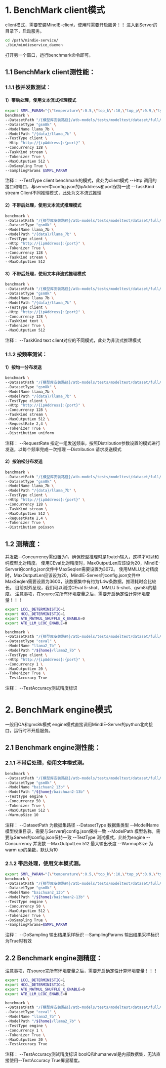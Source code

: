 # 1. BenchMark client模式
client模式，需要安装MindIE-client，使用时需要开启服务！！
进入到Server的目录下，启动服务。

```bash
cd /path/mindie-service/
./bin/mindieservice_daemon
```

打开另一个窗口，运行benchmark命令即可。

## 1.1	BenchMark client测性能：
### 1.1.1	按并发数测试：
#### 1）带后处理，使用文本流式推理模式

```bash
export SMPL_PARAM="{\"temperature\":0.5,\"top_k\":10,\"top_p\":0.9,\"typical_p\":0.9,\"seed\":1234,\"repetition_penalty\":1,\"watermark\":true,\"truncate\":10}"  
benchmark \
--DatasetPath "/{模型库安装路径}/atb-models/tests/modeltest/dataset/full/GSM8K" \
--DatasetType "gsm8k" \
--ModelName llama_7b \
--ModelPath "/{data}/llama_7b" \
--TestType client \
--Http "http://{ipAddress}:{port}" \
--Concurrency 128 \
--TaskKind stream \
--Tokenizer True \
--MaxOutputLen 512 \
--DoSampling True \
--SamplingParams $SMPL_PARAM
```

注释：
--TestType client benchmark的模式，此处为client模式
--Http 调用的接口和端口，与server中config.json的ipAddress和port保持一致
--TaskKind stream Client不同推理模式，此处为文本流式推理
 
#### 2）不带后处理，使用文本流式推理模式

```bash
benchmark \
--DatasetPath "/{模型库安装路径}/atb-models/tests/modeltest/dataset/full/GSM8K" \
--DatasetType "gsm8k" \
--ModelName llama_7b \
--ModelPath "/{data}/llama_7b" \
--TestType client \
--Http "http://{ipAddress}:{port}" \
--Tokenizer True \
--Concurrency 128 \
--TaskKind stream \
--MaxOutputLen 512
```

#### 3）不带后处理，使用文本非流式推理模式

```bash
benchmark \
--DatasetPath "/{模型库安装路径}/atb-models/tests/modeltest/dataset/full/GSM8K" \
--DatasetType "gsm8k" \
--ModelName llama_7b \
--ModelPath "/{data}/llama_7b" \
--TestType client \
--Http "http://{ipAddress}:{port}" \
--Concurrency 128 \
--TaskKind text \
--Tokenizer True \
--MaxOutputLen 512
```

注释：
--TaskKind text client对应的不同模式，此处为非流式推理模式
 

### 1.1.2	按频率测试：
#### 1）按均一分布发送

```bash
benchmark \
--DatasetPath "/{模型库安装路径}/atb-models/tests/modeltest/dataset/full/GSM8K" \
--DatasetType "gsm8k" \
--ModelName llama_7b \
--ModelPath "/{data}/llama_7b" \
--TestType client \
--Http "http://{ipAddress}:{port}" \
--Concurrency 128 \
--TaskKind stream \
--MaxOutputLen 512 \
--RequestRate 2,4 \
--Tokenizer True \
--Distribution uniform
```

注释：
--RequestRate 指定一组发送频率，按照Distribution参数设置的模式进行发送，以每个频率完成一次推理
--Distribution 请求发送模式

#### 2）按泊松分布发送

```bash
benchmark \
--DatasetPath "/{模型库安装路径}/atb-models/tests/modeltest/dataset/full/GSM8K" \
--DatasetType "gsm8k" \
--ModelName llama_7b \
--ModelPath "/{data}/llama_7b" \
--TestType client \
--Http "http://{ipAddress}:{port}" \
--Concurrency 128 \
--TaskKind stream \
--MaxOutputLen 512 \
--RequestRate 2,4 \
--Tokenizer True \
--Distribution poisson
```

## 1.2 测精度：
并发数--Concurrency需设置为1，确保模型推理时是1batch输入，这样才可以和纯模型比对精度。
使用CEval比对精度时，MaxOutputLen应该设为20，MindIE-Server的config.json文件中MaxSeqlen需要设置为3072。
使用MMLU比对精度时，MaxOutputLen应该设为20，MindIE-Server的config.json文件中MaxSeqlen需要设置为3600，该数据集中有约为1.4w条数据，推理耗时会比较长。
目前对外呈现，我们可以测试CEval 5-shot、MMLU 5-shot、gsm8k的精度。
注意事项，在source完所有环境变量之后，需要开启确定性计算环境变量！！！

```bash
export LCCL_DETERMINISTIC=1
export HCCL_DETERMINISTIC=1
export ATB_MATMUL_SHUFFLE_K_ENABLE=0
export ATB_LLM_LCOC_ENABLE=0

benchmark \ 
--DatasetPath "/{模型库安装路径}/atb-models/tests/modeltest/dataset/full/CEval" \
--DatasetType "ceval" \
--ModelName "llama2_7b" \
--ModelPath "/${home}/llama2_7b" \
--TestType client \
--Http "http://{ipAddress}:{port}" \
--Concurrency 1 \
--MaxOutputLen 20 \
--Tokenizer True \
--TestAccuracy True
```

注释：
--TestAccuracy测试精度标识

# 2. BenchMark engine模式
一般用OA和gms8k模式
engine模式直接调用MindIE-Server的python北向接口，运行时不开启服务。

## 2.1	Benchmark engine测性能：
### 2.1.1 不带后处理，使用文本模式测。

```bash
benchmark \
--DatasetPath "/{模型库安装路径}/atb-models/tests/modeltest/dataset/full/GSM8K" \
--DatasetType "gsm8k" \
--ModelName "baichuan2_13b" \
--ModelPath "/${home}/baichuan2-13b" \
--TestType engine \
--Concurrency 50 \
--Tokenizer True \
--MaxOutputLen 512 \
--WarmupSize 10
```

注释：
--DatasetPath 为数据集路径
--DatasetType 数据集类型
--ModelName 模型权重目录，需要与Server的config.json保持一致
--ModelPath 模型名称，需要与Server的config.json保持一致
--TestType 测试模式，此处为engine
--Concurrency 并发数
--MaxOutputLen 512 最大输出长度
--WarmupSize 为warm up的条数，默认为10

### 2.1.2 带后处理，使用文本模式测。

```bash
export SMPL_PARAM="{\"temperature\":0.5,\"top_k\":10,\"top_p\":0.9,\"typical_p\":0.9,\"seed\":1234,\"repetition_penalty\":1,\"watermark\":true,\"truncate\":10}"  
benchmark \
--DatasetPath "/{模型库安装路径}/atb-models/tests/modeltest/dataset/full/GSM8K" \
--DatasetType "gsm8k" \
--ModelName "baichuan2_13b" \
--ModelPath "/${home}/baichuan2-13b" \
--TestType engine \
--Concurrency 50 \
--MaxOutputLen 512 \
--Tokenizer True \
--DoSampling True \
--SamplingParams=$SMPL_PARAM
```

注释：
--DoSampling 输出结果采样标识
--SamplingParams 输出结果采样标识为True时有效

## 2.2 Benchmark engine测精度：
注意事项，在source完所有环境变量之后，需要开启确定性计算环境变量！！！

```bash
export LCCL_DETERMINISTIC=1
export HCCL_DETERMINISTIC=1
export ATB_MATMUL_SHUFFLE_K_ENABLE=0
export ATB_LLM_LCOC_ENABLE=0

benchmark \
--DatasetPath "/{模型库安装路径}/atb-models/tests/modeltest/dataset/full/CEval" \
--DatasetType "ceval" \
--ModelName "llama2_7b" \
--ModelPath "/${home}/llama2_7b" \
--TestType engine \
--Concurrency 1 \
--Tokenizer True \
--MaxOutputLen 20 \
--TestAccuracy True
```

注释：
--TestAccuracy测试精度标识
boolQ和humaneval是内部数据集，无法直接使用--TestAccuracy True屏显精度。
